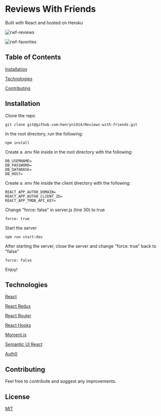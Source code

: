 # Reviews With Friends

Built with React and hosted on Heroku

![rwf-reviews](https://user-images.githubusercontent.com/58963267/116177968-c43bb880-a6e2-11eb-92a5-22faa3ba7d94.png)

![rwf-favorites](https://user-images.githubusercontent.com/58963267/116177405-bd607600-a6e1-11eb-8e95-c4c19ed97d64.png)

## Table of Contents

[Installation](#Installation)

[Technologies](#Technologies)

[Contributing](#Contributing)

## Installation

Clone the repo
```
git clone git@github.com:henryni914/Reviews-with-friends.git
```

In the root directory, run the following: 
```
npm install
```

Create a .env file inside in the root directory with the following:
```
DB_USERNAME=
DB_PASSWORD=
DB_DATABASE=
DB_HOST=
```

Create a .env file inside the client directory with the following: 
```
REACT_APP_AUTH0_DOMAIN=
REACT_APP_AUTH0_CLIENT_ID=
REACT_APP_TMDB_API_KEY=
```

Change "force: false" in server.js (line 30) to true 
```
force: true
```

Start the server
```
npm run start:dev
```

After starting the server, close the server and change "force: true" back to "false"
```
force: false
```
Enjoy!


## Technologies
[React](https://reactjs.org/)

[React Redux](https://react-redux.js.org/)

[React Router](https://reactrouter.com/)

[React Hooks](https://reactjs.org/docs/hooks-intro.html)

[Moment.js](https://momentjs.com/)

[Semantic UI React](https://react.semantic-ui.com/)

[Auth0](https://auth0.com/)

## Contributing

Feel free to contribute and suggest any improvements.

## License

[MIT](https://choosealicense.com/licenses/mit/)
